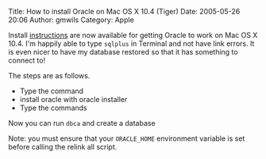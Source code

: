 Title: How to install Oracle on Mac OS X 10.4 (Tiger)
Date: 2005-05-26 20:06
Author: gmwils
Category: Apple

Install [instructions][] are now available for getting Oracle to work on
Mac OS X 10.4. I'm happily able to type `sqlplus` in Terminal and not
have link errors. It is even nicer to have my database restored so that
it has something to connect to!

The steps are as follows.

-   Type the command
-   install oracle with oracle installer
-   Type the commands

</p>

Now you can run `dbca` and create a database

Note: you must ensure that your `ORACLE_HOME` environment variable is
set before calling the relink all script.

  [instructions]: http://forums.oracle.com/forums/thread.jsp?forum=134&thread=299951&start=45&msRange=15
